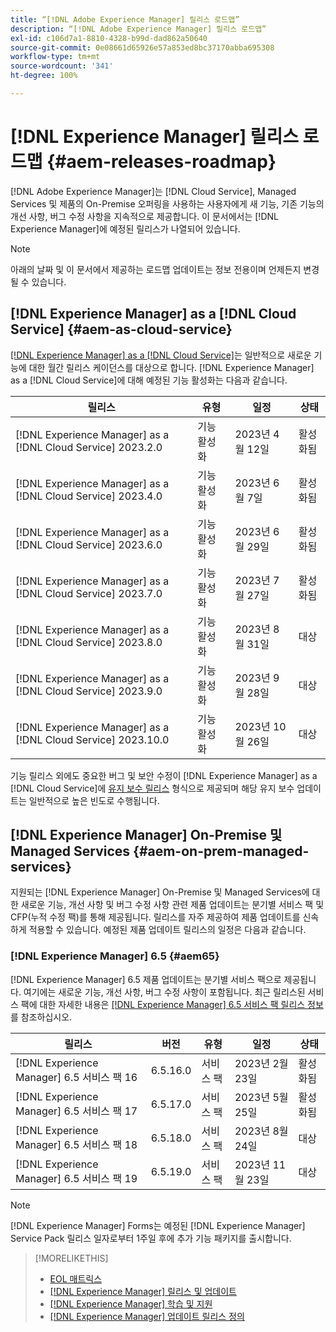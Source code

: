 ```yaml
---
title: “[!DNL Adobe Experience Manager] 릴리스 로드맵”
description: “[!DNL Adobe Experience Manager] 릴리스 로드맵”
exl-id: c106d7a1-8810-4328-b99d-dad862a50640
source-git-commit: 0e08661d65926e57a853ed8bc37170abba695308
workflow-type: tm+mt
source-wordcount: '341'
ht-degree: 100%

---
```


# [!DNL Experience Manager] 릴리스 로드맵 {#aem-releases-roadmap}

[!DNL Adobe Experience Manager]는 [!DNL Cloud Service], Managed Services 및 제품의 On-Premise 오퍼링을 사용하는 사용자에게 새 기능, 기존 기능의 개선 사항, 버그 수정 사항을 지속적으로 제공합니다. 이 문서에서는 [!DNL Experience Manager]에 예정된 릴리스가 나열되어 있습니다.

>[!NOTE]
>
>아래의 날짜 및 이 문서에서 제공하는 로드맵 업데이트는 정보 전용이며 언제든지 변경될 수 있습니다.

## [!DNL Experience Manager] as a [!DNL Cloud Service] {#aem-as-cloud-service}

[[!DNL Experience Manager] as a [!DNL Cloud Service]](https://experienceleague.adobe.com/docs/experience-manager-cloud-service/content/release-notes/home.html)는 일반적으로 새로운 기능에 대한 월간 릴리스 케이던스를 대상으로 합니다. [!DNL Experience Manager] as a [!DNL Cloud Service]에 대해 예정된 기능 활성화는 다음과 같습니다.

| 릴리스 | 유형 | 일정 | 상태 |
|---|---|---|---|
| [!DNL Experience Manager] as a [!DNL Cloud Service] 2023.2.0 | 기능 활성화 | 2023년 4월 12일 | 활성화됨 |
| [!DNL Experience Manager] as a [!DNL Cloud Service] 2023.4.0 | 기능 활성화 | 2023년 6월 7일 | 활성화됨 |
| [!DNL Experience Manager] as a [!DNL Cloud Service] 2023.6.0 | 기능 활성화 | 2023년 6월 29일 | 활성화됨 |
| [!DNL Experience Manager] as a [!DNL Cloud Service] 2023.7.0 | 기능 활성화 | 2023년 7월 27일 | 활성화됨 |
| [!DNL Experience Manager] as a [!DNL Cloud Service] 2023.8.0 | 기능 활성화 | 2023년 8월 31일 | 대상 |
| [!DNL Experience Manager] as a [!DNL Cloud Service] 2023.9.0 | 기능 활성화 | 2023년 9월 28일 | 대상 |
| [!DNL Experience Manager] as a [!DNL Cloud Service] 2023.10.0 | 기능 활성화 | 2023년 10월 26일 | 대상 |

기능 릴리스 외에도 중요한 버그 및 보안 수정이 [!DNL Experience Manager] as a [!DNL Cloud Service]에 [유지 보수 릴리스](https://experienceleague.adobe.com/docs/experience-manager-cloud-service/content/release-notes/maintenance/latest.html) 형식으로 제공되며 해당 유지 보수 업데이트는 일반적으로 높은 빈도로 수행됩니다.

## [!DNL Experience Manager] On-Premise 및 Managed Services {#aem-on-prem-managed-services}

지원되는 [!DNL Experience Manager] On-Premise 및 Managed Services에 대한 새로운 기능, 개선 사항 및 버그 수정 사항 관련 제품 업데이트는 분기별 서비스 팩 및 CFP(누적 수정 팩)를 통해 제공됩니다. 릴리스를 자주 제공하여 제품 업데이트를 신속하게 적용할 수 있습니다. 예정된 제품 업데이트 릴리스의 일정은 다음과 같습니다.

### [!DNL Experience Manager] 6.5 {#aem65}

[!DNL Experience Manager] 6.5 제품 업데이트는 분기별 서비스 팩으로 제공됩니다. 여기에는 새로운 기능, 개선 사항, 버그 수정 사항이 포함됩니다. 최근 릴리스된 서비스 팩에 대한 자세한 내용은 [[!DNL Experience Manager] 6.5 서비스 팩 릴리스 정보](https://experienceleague.adobe.com/docs/experience-manager-65/release-notes/release-notes.html)를 참조하십시오.

| 릴리스 | 버전 | 유형 | 일정 | 상태 |
|---|---|---|---|---|
| [!DNL Experience Manager] 6.5 서비스 팩 16 | 6.5.16.0 | 서비스 팩 | 2023년 2월 23일 | 활성화됨 |
| [!DNL Experience Manager] 6.5 서비스 팩 17 | 6.5.17.0 | 서비스 팩 | 2023년 5월 25일 | 활성화됨 |
| [!DNL Experience Manager] 6.5 서비스 팩 18 | 6.5.18.0 | 서비스 팩 | 2023년 8월 24일 | 대상 |
| [!DNL Experience Manager] 6.5 서비스 팩 19 | 6.5.19.0 | 서비스 팩 | 2023년 11월 23일 | 대상 |

>[!NOTE]
>
>[!DNL Experience Manager] Forms는 예정된 [!DNL Experience Manager] Service Pack 릴리스 일자로부터 1주일 후에 추가 기능 패키지를 출시합니다.

>[!MORELIKETHIS]
>
>* [EOL 매트릭스](https://helpx.adobe.com/kr/support/programs/eol-matrix.html)
>* [[!DNL Experience Manager] 릴리스 및 업데이트](https://experienceleague.adobe.com/docs/experience-manager-release-information/aem-release-updates/aem-releases-updates.html?lang=ko)
>* [[!DNL Experience Manager] 학습 및 지원](https://experienceleague.adobe.com/docs/experience-manager-cloud-service.html)
>* [[!DNL Experience Manager] 업데이트 릴리스 정의](/help/using/update-release-vehicle-definitions.md)
